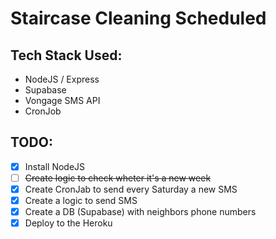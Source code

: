 # Staircase Cleaning Scheduled

## Tech Stack Used:

- NodeJS / Express
- Supabase
- Vongage SMS API
- CronJob

## TODO:

- [x] Install NodeJS
- [ ] ~~Create logic to check wheter it's a new week~~
- [x] Create CronJab to send every Saturday a new SMS
- [x] Create a logic to send SMS
- [x] Create a DB (Supabase) with neighbors phone numbers
- [x] Deploy to the Heroku